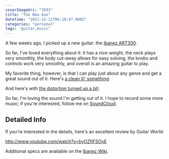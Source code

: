 ```yaml
---
coverImageUri: "3593"
title: "The New Axe"
datetime: "2011-12-11T06:10:47.000Z"
categories: "personal"
tags: "guitar,music"
---
```


A few weeks ago, I picked up a new guitar: the [Ibanez ART300](http://ibanez.wikia.com/wiki/ART300).

So far, I've loved everything about it: it has a nice weight, the neck plays very smoothly, the body cut-away allows for easy soloing, the knobs and controls work very smoothly, and overall is an amazing guitar to play.

My favorite thing, however, is that I can play just about any genre and get a great sound out of it. Here's [a clean lil' something](http://soundcloud.com/brandondmartinez/ze-new-guitar):

  

And here's with [the distortion turned up a bit](http://soundcloud.com/brandondmartinez/song-001):

  

So far, I'm loving the sound I'm getting out of it. I hope to record some more music; if you're interested, follow me on [SoundCloud](http://soundcloud.com/brandondmartinez/ "Brandon Martinez on SoundCloud").

## Detailed Info

If you're interested in the details, here's an excellent review by Guitar World:

http://www.youtube.com/watch?v=byOZfiFSOvE

Additional specs are available on the [Ibanez Wiki](http://ibanez.wikia.com/wiki/ART300).

